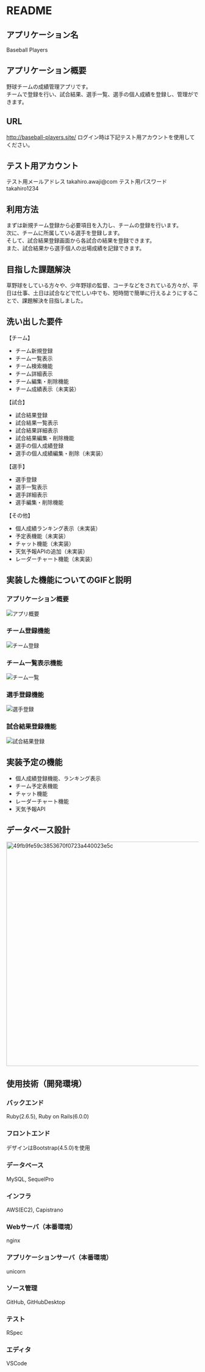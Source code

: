 # README

## アプリケーション名
Baseball Players

## アプリケーション概要
野球チームの成績管理アプリです。  
チームで登録を行い、試合結果、選手一覧、選手の個人成績を登録し、管理ができます。

## URL
http://baseball-players.site/
ログイン時は下記テスト用アカウントを使用してください。

## テスト用アカウント
テスト用メールアドレス
takahiro.awaji@com
テスト用パスワード
takahiro1234

## 利用方法
まずは新規チーム登録から必要項目を入力し、チームの登録を行います。  
次に、チームに所属している選手を登録します。  
そして、試合結果登録画面から各試合の結果を登録できます。  
また、試合結果から選手個人の出場成績を記録できます。
 
## 目指した課題解決
草野球をしている方々や、少年野球の監督、コーチなどをされている方々が、平日は仕事、土日は試合などで忙しい中でも、短時間で簡単に行えるようにすることで、課題解決を目指しました。

## 洗い出した要件
【チーム】
* チーム新規登録 
* チーム一覧表示 
* チーム検索機能 
* チーム詳細表示 
* チーム編集・削除機能 
* チーム成績表示（未実装） 
 
【試合】
* 試合結果登録 
* 試合結果一覧表示 
* 試合結果詳細表示 
* 試合結果編集・削除機能 
* 選手の個人成績登録 
* 選手の個人成績編集・削除（未実装） 

【選手】
* 選手登録 
* 選手一覧表示 
* 選手詳細表示 
* 選手編集・削除機能 
 
【その他】
* 個人成績ランキング表示（未実装） 
* 予定表機能（未実装） 
* チャット機能（未実装） 
* 天気予報APIの追加（未実装） 
* レーダーチャート機能（未実装） 


## 実装した機能についてのGIFと説明
### アプリケーション概要
![アプリ概要](https://user-images.githubusercontent.com/69838495/99054858-bbe03d00-25dc-11eb-8c11-062193549479.gif)
### チーム登録機能
![チーム登録](https://user-images.githubusercontent.com/69838495/99056229-5d678e80-25dd-11eb-9e86-c45da3cacbf8.gif)
### チーム一覧表示機能
![チーム一覧](https://user-images.githubusercontent.com/69838495/99056211-55a7ea00-25dd-11eb-9fc0-6a7a68c2c0dd.gif)
### 選手登録機能
![選手登録](https://user-images.githubusercontent.com/69838495/99056256-65bfc980-25dd-11eb-8afd-6b5d0ac4c983.gif)
### 試合結果登録機能
![試合結果登録](https://user-images.githubusercontent.com/69838495/99056287-6fe1c800-25dd-11eb-8291-03955584493e.gif)

## 実装予定の機能
* 個人成績登録機能、ランキング表示
* チーム予定表機能 
* チャット機能 
* レーダーチャート機能 
* 天気予報API

## データベース設計
<img width="586" alt="49fb9fe59c3853670f0723a440023e5c" src="https://user-images.githubusercontent.com/69838495/99043625-d660e900-25d1-11eb-848f-6fb106892fa9.png">

## 使用技術（開発環境）
### バックエンド
Ruby(2.6.5), Ruby on Rails(6.0.0)
### フロントエンド
デザインはBootstrap(4.5.0)を使用
### データベース
MySQL, SequelPro
### インフラ
AWS(EC2), Capistrano
### Webサーバ（本番環境）
nginx
### アプリケーションサーバ（本番環境）
unicorn
### ソース管理
GitHub, GitHubDesktop
### テスト
RSpec
### エディタ
VSCode
